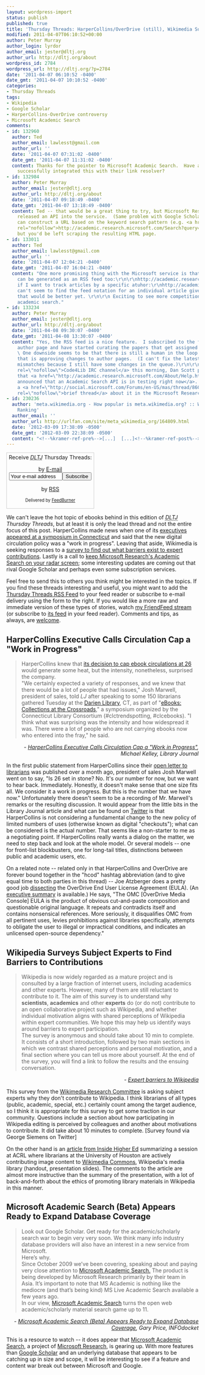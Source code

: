 ```yaml
---
layout: wordpress-import
status: publish
published: true
title: 'Thursday Threads: HarperCollins/OverDrive (still), Wikimedia Survey, Microsoft Academic Search'
modified: 2011-04-07T06:10:52+00:00
author: Peter Murray
author_login: lyrdor
author_email: jester@dltj.org
author_url: http://dltj.org/about
wordpress_id: 2784
wordpress_url: http://dltj.org/?p=2784
date: '2011-04-07 06:10:52 -0400'
date_gmt: '2011-04-07 10:10:52 -0400'
categories:
- Thursday Threads
tags:
- Wikipedia
- Google Scholar
- HarperCollins-OverDrive controversy
- Microsoft Academic Search
comments:
- id: 132960
  author: Ted
  author_email: lawlesst@gmail.com
  author_url: ''
  date: '2011-04-07 07:31:02 -0400'
  date_gmt: '2011-04-07 11:31:02 -0400'
  content: Thanks for the pointer to Microsoft Academic Search.  Have any libraries
    successfully integrated this with their link resolver?
- id: 132984
  author: Peter Murray
  author_email: jester@dltj.org
  author_url: http://dltj.org/about
  date: '2011-04-07 09:18:49 -0400'
  date_gmt: '2011-04-07 13:18:49 -0400'
  content: Ted -- that would be a great thing to try, but Microsoft Research hasn't
    released an API into the service.  (Same problem with Google Scholar, too.)  One
    can construct a URL based on the keyword search pattern (e.g. <a href="http://academic.research.microsoft.com/Search?query=Murray,+Peter+E.+Borealis+Image+Server"
    rel="nofollow">http://academic.research.microsoft.com/Search?query=Murray,+Peter+E.+Borealis+Image+Server</a>),
    but you'd be left scraping the resulting HTML page.
- id: 133011
  author: Ted
  author_email: lawlesst@gmail.com
  author_url: ''
  date: '2011-04-07 12:04:21 -0400'
  date_gmt: '2011-04-07 16:04:21 -0400'
  content: "One more promising thing with the Microsoft service is that your search
    can be generated as an RSS feed too:\r\n\r\nhttp://academic.research.microsoft.com/Rss/12182657\r\n\r\nAnd,
    if I want to track articles by a specific atuhor:\r\nhttp://academic.research.microsoft.com/Rss/12182657\r\n\r\nI
    can't seem to find the feed notation for an individual article given an ID but
    that would be better yet. \r\n\r\n Exciting to see more competition in open web
    academic search."
- id: 133234
  author: Peter Murray
  author_email: jester@dltj.org
  author_url: http://dltj.org/about
  date: '2011-04-08 09:30:07 -0400'
  date_gmt: '2011-04-08 13:30:07 -0400'
  content: "Yes, the RSS feed is a nice feature.  I subscribed to the feed of my own
    author page and have started curating the papers that get assigned to the ID.
    \ One downside seems to be that there is still a human in the loop at Microsoft
    that is approving changes to author pages.  (I can't fix the latest overnight
    mismatches because I still have some changes in the queue.)\r\n\r\nOn the <a href=\"http://code4lib.org/irc\"
    rel=\"nofollow\">Code4Lib IRC channel</a> this morning, Dan Scott pointed out
    that <a href=\"http://academic.research.microsoft.com/About/Help.htm#5\" rel=\"nofollow\">Microsoft
    announced that an Academic Search API is in testing right now</a>.  There is also
    a <a href=\"http://social.microsoft.com/Forums/en-US/mas/thread/860ffc64-755d-46d5-a2ab-c55cbbe959dd\"
    rel=\"nofollow\">brief thread</a> about it in the Microsoft Research forums."
- id: 230236
  author: 'meta.wikimedia.org - How popular is meta.wikimedia.org? :: Website Traffic
    Ranking'
  author_email: ''
  author_url: http://urlfan.com/site/meta_wikimedia_org/164809.html
  date: '2012-03-09 17:38:09 -0500'
  date_gmt: '2012-03-09 22:38:09 -0500'
  content: "<!--%kramer-ref-pre%-->[...]  [...]<!--%kramer-ref-post%-->"
---
```

<div id="feedburner-thursday-threads-email-2011w14" class="wp-caption alignright noprint noFrontPage" style="width: 230px;">
<form style="border: 1px solid rgb(204, 204, 204); padding: 3px; margin: 0pt; text-align: center;" action="http://feedburner.google.com/fb/a/mailverify" method="post" target="popupwindow" onsubmit="window.open('http://feedburner.google.com/fb/a/mailverify?uri=thursday-threads', 'popupwindow', 'scrollbars=yes,width=550,height=520');return true">Receive <i><acronym title="Disruptive Library Technology Jester">DLTJ</acronym></i> Thursday Threads:</p>
<p>by&nbsp;<a href="http://feedburner.google.com/fb/a/mailverify?uri=thursday-threads&amp;loc=en_US" title="D.L.T.J. Thursday Threads Email Subscription">E-mail</a><br /><input style="width: 140px;" name="email" value="Your e-mail address" onfocus="if (this.defaultValue==this.value) this.value = ''" type="text"/><input value="thursday-threads" name="uri" type="hidden"/><input name="loc" value="en_US" type="hidden"/><input value="Subscribe" type="submit"/></p>
<p>by&nbsp;<a href="http://feeds.dltj.org/thursday-threads/" title="D.L.T.J. Thursday Threads RSS Feed">RSS</a>
<p style="font-size: 80%;">Delivered by <a href="http://feedburner.google.com" target="_blank" title="Google Feedburner Service">FeedBurner</a></p>
</form>
</div>
<p>We can't leave the hot topic of ebooks behind in this edition of <i><acronym title="Disruptive Library Technology Jester">DLTJ</acronym> Thursday Threads</i>, but at least it is only the lead thread and not the entire focus of this post.  HarperCollins made news when one of its <a href="#p2784-hcod">executives appeared at a symposium in Connecticut</a> and said that the new digital circulation policy was a "work in progress".  Leaving that aside, Wikimedia is seeking responses to a <a href="#p2784-wikipedia">survey to find out what barriers exist to expert contributions</a>.  Lastly is a call to <a href="#p2784-microsoft-academic-search">keep Microsoft Research's Academic Search on your radar screen</a>; some interesting updates are coming out that rival Google Scholar and perhaps even some subscription services.</p>
<p>Feel free to send this to others you think might be interested in the topics.  If you find these threads interesting and useful, you might want to add the <a href="http://feeds.dltj.org/thursday-threads/" title="RSS Feed for DLTJ Thursday Threads">Thursday Threads RSS Feed</a> to your feed reader or subscribe to e-mail delivery using the form to the right.  If you would like a more raw and immediate version of these types of stories, watch <a href="http://friendfeed.com/dltj" title="Peter Murray - FriendFeed">my FriendFeed stream</a> (or subscribe to <a href="http://friendfeed.com/dltj?format=atom" title="Atom feed for Peter Murray's FriendFeed account">its feed</a> in your feed reader).  Comments and tips, as always, are <a href="/contact">welcome</a>.</p>
<h2 id="p2784-hcod">HarperCollins Executive Calls Circulation Cap a "Work in Progress"</h2>
<blockquote><p>HarperCollins knew that <a href="http://www.libraryjournal.com/lj/home/889452-264/harpercollins_caps_loans_on_ebook.html.csp" title="HarperCollins Puts 26 Loan Cap on Ebook Circulations | Library Journal">its decision to cap ebook circulations at 26</a> would generate some heat, but the intensity, nonetheless, surprised the company.<br />
"We certainly expected a variety of responses, and we knew that there would be a lot of people that had issues," Josh Marwell, president of sales, told <em>LJ</em> after speaking to some 150 librarians gathered Tuesday at the <a href="http://www.darienlibrary.org/" title="Darien Library">Darien Library</a>, CT, as part of "<a href="http://web.archive.org/web/20110407000000/https://m360.ctlibrarians.org/event.aspx?eventID=27527&amp;instance=0" title="Internet Archive Wayback Machine">eBooks: Collections at the Crossroads</a>," a symposium organized by the Connecticut Library Consortium (#clctrendspotting, #clcebooks). "I think what was surprising was the intensity and how widespread it was. There were a lot of people who are not carrying ebooks now who entered into the fray," he said.</p></blockquote>
<div style="text-align: right; width: 100%;"><cite>- <a href="http://www.libraryjournal.com/lj/home/890077-264/harpercollins_executive_calls_circulation_cap.html.csp" title="HarperCollins Executive Calls Circulation Cap a &039;Work in Progress&039; | Library Journal">HarperCollins Executive Calls Circulation Cap a "Work in Progress"</a>, Michael Kelley, Library Journal</cite></div>
<p>In the first public statement from HarperCollins since their <a href="http://harperlibrary.typepad.com/my_weblog/2011/03/open-letter-to-librarians.html" title="Open Letter to Librarians | Library Love Fest">open letter to librarians</a> was published over a month ago, <span class="removed_link" title="http://www.harpercollins.com/footer/release.aspx?id=235&amp;b=&amp;year=2004">president of sales Josh Marwell</span> went on to say, "Is 26 set in stone? No. It's our number for now, but we want to hear back. Immediately. Honestly, it doesn't make sense that one size fits all. We consider it a work in progress. But this is the number that we have now."  Unfortunately there doesn't seem to be a recording of Mr. Marwell's remarks or the resulting discussion.  It would appear from the little bits in the Library Journal article and what can be found on <a href="https://twitter.com/search?q=%23clcebks+since%3A2011-04-04+until%3A2011-04-06" title="Twitter search for #clcebks since:2011-04-04 until:2011-04-06">Twitter</a> is that HarperCollins is not considering a fundamental change to the new policy of limited numbers of uses (otherwise known as digital "checkouts"); what can be considered is the actual number.  That seems like a non-starter to me as a negotiating point.  If HarperCollins really wants a dialog on the matter, we need to step back and look at the whole model.  Or several models -- one for front-list blockbusters, one for long-tail titles, distinctions between public and academic users, etc.</p>
<p>On a related note -- related only in that HarperCollins and OverDrive are forever bound together in the "hcod" hashtag abbreviation (and to give equal time to both parties in this thread) -- Joe Atzberger does a pretty good job <a href="http://libraryhacker.org/2011/04/04/underdone-autopsy-of-an-overdrive-eula/" title="Underdone: Autopsy of an OverDrive EULA | Library Hackers Unite!">dissecting</a> the OverDrive End User License Agreement (EULA).  (An <a href="http://libraryhacker.org/2011/04/04/executive-summary-autopsy-of-an-overdrive-eula/" title="Executive Summary: Autopsy of an OverDrive EULA  | Library Hackers Unite!">executive summary</a> is available.)  He says, "The OMC [OverDrive Media Console] EULA is the product of obvious cut-and-paste composition and questionable original language.  It repeats and contradicts itself and contains nonsensical references.  More seriously, it disqualifies OMC from all pertinent uses, levies prohibitions against libraries specifically, attempts to obligate the user to illegal or impractical conditions, and indicates an unlicensed open-source dependency."</p>
<h2 id="p2784-wikipedia">Wikipedia Surveys Subject Experts to Find Barriers to Contributions</h2>
<blockquote><p>Wikipedia is now widely regarded as a mature project and is consulted by a large fraction of internet users, including academics and other experts. However, many of them are still reluctant to contribute to it. The aim of this survey is to understand why <b>scientists</b>, <b>academics</b> and other <b>experts</b>&nbsp;do (or do not) contribute to an open collaborative project such as Wikipedia, and whether individual motivation aligns with shared perceptions of Wikipedia within expert communities. We hope this may help us identify ways around barriers to expert participation.<br />
The survey is anonymous and should take about 10 min to complete. It consists of a short introduction, followed by two main sections in which we contrast shared perceptions and personal motivation, and a final section where you can tell us more about yourself. At the end of the survey, you will find a link to follow the results and the ensuing conversation.</p></blockquote>
<div style="text-align: right; width: 100%;"><cite>- <a href="http://survey.nitens.org/?sid=21693" title="SURVEY: Expert barriers to Wikipedia">Expert barriers to Wikipedia</a></cite></div>
<p>This survey from the <a href="http://meta.wikimedia.org/wiki/Research_Committee" title="Research Committee | Wikimedia">Wikimedia Research Committee</a> is asking subject experts why they don't contribute to Wikipedia.  I think librarians of all types (public, academic, special, etc.) certainly count among the target audience, so I think it is appropriate for this survey to get some traction in our community.  Questions include a section about how participating in Wikipedia editing is perceived by colleagues and another about motivations to contribute.  It did take about 10 minutes to complete.  [Survey found via George Siemens on Twitter]</p>
<p>On the other hand is an <a href="http://www.insidehighered.com/news/2011/04/052/college_libraries_use_wikipedia_to_increase_exposure_of_their_collections" title="Wielding Wikipedia -|Inside Higher Ed">article from Inside Higher Ed</a> summarizing a <span class="removed_link" title="http://www.goeshow.com/acrl/national/2011/profile.cfm?profile_name=session&amp;master_key=7C4FEBE7-D609-A648-274F-D58211D22CF2&amp;page_key=558E302F-DDE0-40D3-8D24-C1CC650F9288&amp;xtemplate&amp;userLGNKEY=0">session at ACRL</span> where librarians at the University of Houston are actively contributing image content to <a href="http://en.wikipedia.org/wiki/Wikimedia_commons" title="Wikimedia Commons | Wikipedia">Wikimedia Commons</a>, Wikipedia's media library (<span class="removed_link" title="http://www.goeshow.com/acrl/national/2011/client_uploads/handouts/ACRL%202011--HANDOUT--Elder,%20Reilly,%20Westbrook1.pdf">handout</span>, <span class="removed_link" title="http://www.goeshow.com/acrl/national/2011/client_uploads/handouts/ACRL%202011--PRESENTATION--Elder,%20Reilly,%20Westbrook1.pptx">presentation slides</span>).  The comments to the article are almost more instructive than the summary of the presentation, with a lot of back-and-forth about the ethics of promoting library materials in Wikipedia in this manner.</p>
<h2 id="p2784-microsoft-academic-search">Microsoft Academic Search (Beta) Appears Ready to Expand Database Coverage</h2>
<blockquote><p>Look out Google Scholar. Get ready for the academic/scholarly search war to begin very very soon. We think many info industry database providers will also have an interest in a new service from Microsoft.<br />
Here&rsquo;s why.<br />
Since October 2009 we&rsquo;ve been covering, speaking about and paying very close attention to <a href="http://academic.research.microsoft.com/" title="Microsoft Academic Search">Microsoft Academic Search.</a> The product is being developed by Microsoft Research primarily by their team in Asia. It&rsquo;s important to note that MS Academic is nothing like the mediocre (and that&rsquo;s being kind) MS Live Academic Search available a few years ago.<br />
In our view, <a href="http://academic.research.microsoft.com/" title="Microsoft Academic Search">Microsoft Academic Search</a> turns the open web academic/scholarly material search game up to 11.</p></blockquote>
<div style="text-align: right; width: 100%;"><cite>- <a href="http://infodocket.com/2011/03/31/microsoft-academic-search-beta-appears-ready-to-expand-into-many-domains-of-knowledge/" title="Microsoft Academic Search (Beta) Appears Ready to Expand Database Coverage | INFOdocket">Microsoft Academic Search (Beta) Appears Ready to Expand Database Coverage</a>, Gary Price, INFOdocket</cite></div>
<p>This is a resource to watch -- it does appear that <a href="http://academic.research.microsoft.com/" title="Microsoft Academic Search">Microsoft Academic Search</a>, a project of <a href="http://research.microsoft.com/en-us/" title="Microsoft Research homepage">Microsoft Research</a>, is gearing up.  With more features than <a href="http://scholar.google.com/" title="Google Scholar homepage">Google Scholar</a> and an underlying database that appears to be catching up in size and scope, it will be interesting to see if a feature and content war break out between Microsoft and Google.</p>

